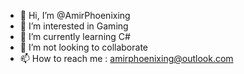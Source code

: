 - 👋 Hi, I’m @AmirPhoenixing
- 👀 I’m interested in Gaming
- 🌱 I’m currently learning C#
- 💞️ I’m not looking to collaborate
- 📫 How to reach me : amirphoenixing@outlook.com

<!---
AmirPhoenixing/AmirPhoenixing is a ✨ special ✨ repository because its `README.md` (this file) appears on your GitHub profile.
You can click the Preview link to take a look at your changes.
--->
